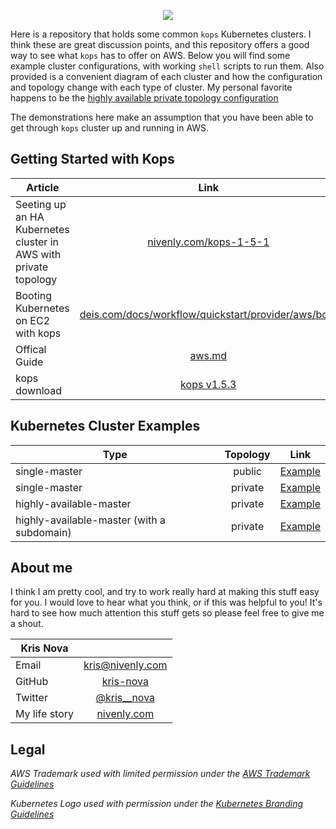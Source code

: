 <p align="center">
  <img src="https://raw.githubusercontent.com/kubernetes/kops/master/docs/img/k8s-aws.png"> </image>
</p>

Here is a repository that holds some common `kops` Kubernetes clusters. I think these are great discussion points, and this repository offers a good way to see what `kops` has to offer on AWS. Below you will find some example cluster configurations, with working `shell` scripts to run them. Also provided is a convenient diagram of each cluster and how the configuration and topology change with each type of cluster. My personal favorite happens to be the [highly available private topology configuration](ha-master-private/README.md)

The demonstrations here make an assumption that you have been able to get through `kops` cluster up and running in AWS.

## Getting Started with Kops

| Article                |  Link                                            |                                          
| ---------------------- |:-------------------------------------------: |
| Seeting up an HA Kubernetes cluster in AWS with private topology | [nivenly.com/kops-1-5-1](mailto:kris@nivenly.com)  |
| Booting Kubernetes on EC2 with kops|[deis.com/docs/workflow/quickstart/provider/aws/boot](https://deis.com/docs/workflow/quickstart/provider/aws/boot)    |
| Offical Guide                | [aws.md](https://github.com/kubernetes/kops/blob/master/docs/aws.md)|
| kops download                  | [kops v1.5.3](https://github.com/kubernetes/kops/releases/tag/1.5.3) |

## Kubernetes Cluster Examples

| Type                   | Topology      | Link                                                           |
| ---------------------- |:-------------:| -------------------------------------------------------------- |
| single-master          | public        | [Example](single-master-public/README.md)                      |
| single-master          | private       | [Example](single-master-private/README.md)                     |
| highly-available-master| private       | [Example](ha-master-private/README.md)                         |
| highly-available-master (with a subdomain) | private | [Example](ha-master-private-subdomain/README.md) |


## About me

I think I am pretty cool, and try to work really hard at making this stuff easy for you. I would love to hear what you think, or if this was helpful to you! It's hard to see how much attention this stuff gets so please feel free to give me a shout.

| Kris Nova              |                                              |                                          
| ---------------------- |:-------------------------------------------: |
| Email                  | [kris@nivenly.com](mailto:kris@nivenly.com)  |
| GitHub                 | [kris-nova](https://github.com/kris-nova)    |
| Twitter                | [@kris__nova](https://twitter.com/Kris__Nova)|
| My life story          | [nivenly.com](https://www.nivenly.com/)      |

## Legal

*AWS Trademark used with limited permission under the [AWS Trademark
Guidelines](https://aws.amazon.com/trademark-guidelines/)*

*Kubernetes Logo used with permission under the [Kubernetes Branding
Guidelines](https://github.com/kubernetes/kubernetes/blob/master/logo/usage_guidelines.md)*


